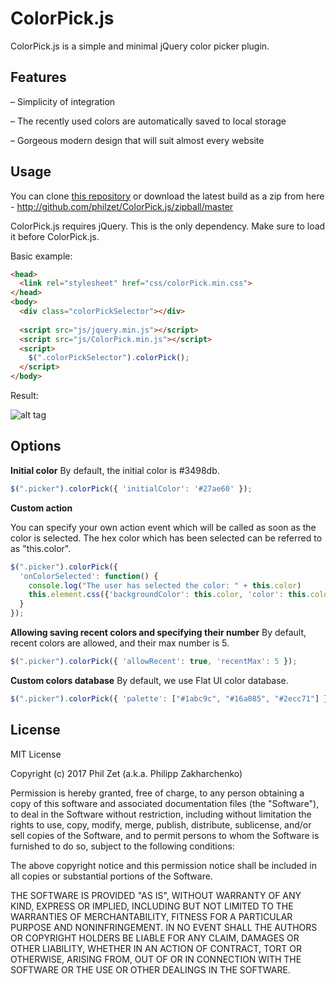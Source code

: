 # ColorPick.js

ColorPick.js is a simple and minimal jQuery color picker plugin.

## Features

– Simplicity of integration

– The recently used colors are automatically saved to local storage

– Gorgeous modern design that will suit almost every website

## Usage

You can clone [this repository](https://github.com/philzet/ColorPick.js) or download the latest build as a zip from here - http://github.com/philzet/ColorPick.js/zipball/master

ColorPick.js requires jQuery. This is the only dependency. Make sure to load it before ColorPick.js.

Basic example:
```html
<head>
  <link rel="stylesheet" href="css/colorPick.min.css">
</head>
<body>
  <div class="colorPickSelector"></div>
  
  <script src="js/jquery.min.js"></script>
  <script src="js/ColorPick.min.js"></script>
  <script>
    $(".colorPickSelector").colorPick();
  </script>
</body>
```

Result:

![alt tag](https://raw.githubusercontent.com/philzet/ColorPick.js/master/demo/screenshot.png?token=ALMWaIz-dwolfOXaNQN_dKqgIH5vLglNks5YjJj9wA%3D%3D)

## Options

**Initial color**
By default, the initial color is #3498db.

```javascript
$(".picker").colorPick({ 'initialColor': '#27ae60' });
```

**Custom action**

You can specify your own action event which will be called as soon as the color is selected. 
The hex color which has been selected can be referred to as "this.color".

```javascript
$(".picker").colorPick({ 
  'onColorSelected': function() {
    console.log("The user has selected the color: " + this.color)
    this.element.css({'backgroundColor': this.color, 'color': this.color});
  } 
});
```

**Allowing saving recent colors and specifying their number**
By default, recent colors are allowed, and their max number is 5.

```javascript
$(".picker").colorPick({ 'allowRecent': true, 'recentMax': 5 });
```

**Custom colors database**
By default, we use Flat UI color database.

```javascript
$(".picker").colorPick({ 'palette': ["#1abc9c", "#16a085", "#2ecc71"] });
```

## License

MIT License

Copyright (c) 2017 Phil Zet (a.k.a. Philipp Zakharchenko)

Permission is hereby granted, free of charge, to any person obtaining a copy
of this software and associated documentation files (the "Software"), to deal
in the Software without restriction, including without limitation the rights
to use, copy, modify, merge, publish, distribute, sublicense, and/or sell
copies of the Software, and to permit persons to whom the Software is
furnished to do so, subject to the following conditions:

The above copyright notice and this permission notice shall be included in all
copies or substantial portions of the Software.

THE SOFTWARE IS PROVIDED "AS IS", WITHOUT WARRANTY OF ANY KIND, EXPRESS OR
IMPLIED, INCLUDING BUT NOT LIMITED TO THE WARRANTIES OF MERCHANTABILITY,
FITNESS FOR A PARTICULAR PURPOSE AND NONINFRINGEMENT. IN NO EVENT SHALL THE
AUTHORS OR COPYRIGHT HOLDERS BE LIABLE FOR ANY CLAIM, DAMAGES OR OTHER
LIABILITY, WHETHER IN AN ACTION OF CONTRACT, TORT OR OTHERWISE, ARISING FROM,
OUT OF OR IN CONNECTION WITH THE SOFTWARE OR THE USE OR OTHER DEALINGS IN THE
SOFTWARE.

